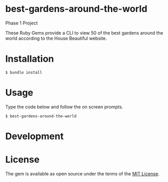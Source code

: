 # best-gardens-around-the-world
Phase 1 Project

These Ruby Gems provide a CLI to view 50 of the best gardens around the world according to the House Beautiful website.

# Installation

    $ bundle install

# Usage

Type the code below and follow the on screen prompts.

    $ best-gardens-around-the-world
# Development

# License

The gem is available as open source under the terms of the [MIT License](http://opensource.org/licenses/MIT).
